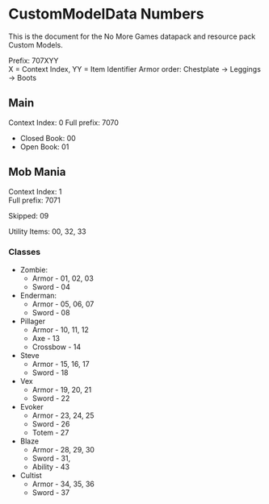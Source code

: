 # CustomModelData Numbers
This is the document for the No More Games datapack and resource pack Custom Models.

Prefix: 707XYY  
X = Context Index, YY = Item Identifier
Armor order: Chestplate -> Leggings -> Boots

## Main
Context Index: 0
Full prefix: 7070

- Closed Book: 00
- Open Book: 01

## Mob Mania
Context Index: 1  
Full prefix: 7071

Skipped:
09

Utility Items:
00, 32, 33

### Classes
- Zombie:
  - Armor - 01, 02, 03
  - Sword - 04
- Enderman:
    - Armor - 05, 06, 07
    - Sword - 08
- Pillager
    - Armor - 10, 11, 12
    - Axe - 13
    - Crossbow - 14
- Steve
    - Armor - 15, 16, 17
    - Sword - 18
- Vex
    - Armor - 19, 20, 21
    - Sword - 22
- Evoker
    - Armor - 23, 24, 25
    - Sword - 26
    - Totem - 27
- Blaze
    - Armor - 28, 29, 30
    - Sword - 31,
    - Ability - 43
- Cultist
    - Armor - 34, 35, 36
    - Sword - 37